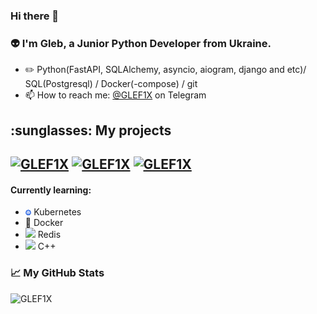 ### Hi there 👋

### :alien: I'm Gleb, a Junior Python Developer from Ukraine.

- :pencil2: Python(FastAPI, SQLAlchemy, asyncio, aiogram, django and etc)/ SQL(Postgresql) / Docker(-compose) / git
- :mailbox: How to reach me: [@GLEF1X](https://t.me/GLEF1X) on Telegram 

<h2> :sunglasses: My projects <h2>
<a href="https://github.com/GLEF1X/glQiwiApi"><img src="https://github-readme-stats.vercel.app/api/pin/?username=GLEF1X&repo=glQiwiApi" alt="GLEF1X" width="45%" ></a>
<a href="https://github.com/GLEF1X/FastAPI_proj"><img src="https://github-readme-stats.vercel.app/api/pin/?username=GLEF1X&repo=FastAPI_proj" alt="GLEF1X" width="51%" ></a>
<a href="https://github.com/GLEF1X/django_shop"><img src="https://github-readme-stats.vercel.app/api/pin/?username=GLEF1X&repo=django_shop" alt="GLEF1X" width="51%" ></a>


#### Currently learning:
- <img src="https://github.com/kubernetes/kubernetes/blob/master/logo/logo.svg" width="2%"> Kubernetes
- :whale: Docker
- <img src="https://emojis.slackmojis.com/emojis/images/1473972964/1163/redis.gif?1473972964" width="2%"> Redis
- <img src="https://raw.githubusercontent.com/isocpp/logos/master/cpp_logo.png" width="2%"> C++

<h3> 📈 My GitHub Stats</h3>

<img src="https://github-readme-stats.vercel.app/api?username=GLEF1X&show_icons=true&theme=gotham" alt="GLEF1X" width="90%" >
